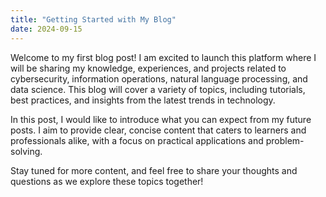 ```yaml
---
title: "Getting Started with My Blog"
date: 2024-09-15
---
```


Welcome to my first blog post! I am excited to launch this platform where I will be sharing my knowledge, experiences, and projects related to cybersecurity, information operations, natural language processing, and data science. This blog will cover a variety of topics, including tutorials, best practices, and insights from the latest trends in technology.

In this post, I would like to introduce what you can expect from my future posts. I aim to provide clear, concise content that caters to learners and professionals alike, with a focus on practical applications and problem-solving. 

Stay tuned for more content, and feel free to share your thoughts and questions as we explore these topics together!
